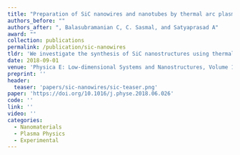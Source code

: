 ```yaml
---
title: "Preparation of SiC nanowires and nanotubes by thermal arc plasma and study of parameters controlling its growth"
authors_before: ""
authors_after: ", Balasubramanian C, C. Sasmal, and Satyaprasad A"
award: ""
collection: publications
permalink: /publication/sic-nanowires
tldr: 'We investigate the synthesis of SiC nanostructures using thermal arc plasma and analyze growth-controlling parameters.'
date: 2018-09-01
venue: 'Physica E: Low-dimensional Systems and Nanostructures, Volume 103, September 2018'
preprint: ''
header: 
  teaser: 'papers/sic-nanowires/sic-teaser.png'
paper: 'https://doi.org/10.1016/j.physe.2018.06.026'
code: '' 
link: ''
video: ''
categories:
  - Nanomaterials
  - Plasma Physics
  - Experimental
---
```

